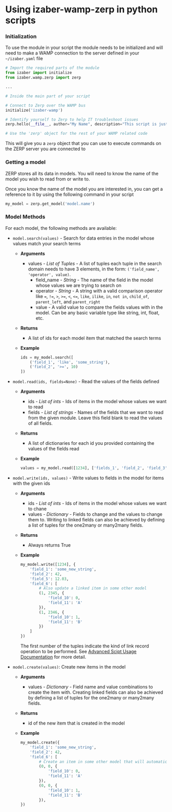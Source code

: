 # Using izaber-wamp-zerp in python scripts

### Initialization

To use the module in your script the module needs to be initialized and will need to make a WAMP connection to the server defined in your `~/izaber.yaml` file

```python
# Import the required parts of the module
from izaber import initialize
from izaber.wamp.zerp import zerp

...

# Inside the main part of your script

# Connect to Zerp over the WAMP bus
initialize('izaber-wamp')

# Identify yourself to Zerp to help IT troubleshoot issues
zerp.hello(__file__, author="My Name", description="This script is just an example")

# Use the 'zerp' object for the rest of your WAMP related code 
```


This will give you a `zerp` object that you can use to execute commands on the ZERP server you are connected to

### Getting a model

ZERP stores all its data in models. You will need to know the name of the model you wish to read from or write to.

Once you know the name of the model you are interested in, you can get a reference to it by using the following command in your script

```python
my_model = zerp.get_model('model.name')
```

### Model Methods

For each model, the following methods are available:
- `model.search(values)` - Search for data entries in the model whose values match your search terms
    - **Arguments**
        - values - *List of Tuples* - A list of tuples each tuple in the search domain needs to have 3 elements, in the form: `('field_name', 'operator', value)`.
            - field_name - *String* - The name of the field in the model whose values we are trying to search on
            - operator - *String* - A string with a valid comparison operator like `=`, `!=`, `>`, `>=`, `<`, `<=`, `like`, `ilike`, `in`, `not in`, `child_of`, `parent_left`, and `parent_right`
            - value - A valid value to compare the fields values with in the model. Can be any basic variable type like string, int, float, etc.
    - **Returns**
        - A list of ids for each model item that matched the search terms
    - **Example**

        ```python
        ids = my_model.search([
            ('field_1', 'like', 'some_string'),
            ('field_2', '>=', 10)
        ])
        ```
- `model.read(ids, fields=None)` - Read the values of the fields defined
    - **Arguments**
        - ids - *List of ints* - Ids of items in the model whose values we want to read
        - fields - *List of strings* - Names of the fields that we want to read from the given module. Leave this field blank to read the values of all fields.
    - **Returns**
        - A list of dictionaries for each id you provided containing the values of the fields read
    - **Example**
    
        ```python
        values = my_model.read([1234], ['fields_1', 'field_2', 'field_3'])
        ```
- `model.write(ids, values)` - Write values to fields in the model for items with the given ids
    - **Arguments**
        - ids - *List of ints* - Ids of items in the model whose values we want to chane
        - values - *Dictionary* - Fields to change and the values to change them to. Writing to linked fields can also be achieved by defining a list of tuples for the one2many or many2many fields.
    - **Returns**
        - Always returns True
    - **Example**

        ```python
        my_model.write([1234], {
            'field_1': 'some_new_string',
            'field_2': 42,
            'field_5': 12.03,
            'field_6': [
                # Also update a linked item in some other model
                (1, 2345, {
                    'field_10': 0,
                    'field_11': 'A'
                }),
                (1, 2346, {
                    'field_10': 1,
                    'field_11': 'B'
                })
            ]
        })
        ```
        The first number of the tuples indicate the kind of link record operation to be performed.
        See [Advanced Scipt Usage Documentation](advanced_script_usage.md) for more detail.
- `model.create(values)`: Create new items in the model
    - **Arguments**
        - values - *Dictionary* - Field name and value combinations to create the item with. Creating linked fields can also be achieved by defining a list of tuples for the one2many or many2many fields.
    - **Returns**
        - id of the new item that is created in the model
    - **Example**

        ```python
        my_model.create({
            'field_1': 'some_new_string',
            'field_2': 42,
            'field_6': [
                # Create an item in some other model that will automatically be linked to this object
                (0, 0, {
                    'field_10': 0,
                    'field_11': 'A'
                }),
                (0, 0, {
                    'field_10': 1,
                    'field_11': 'B'
                }),
        })
        ```
